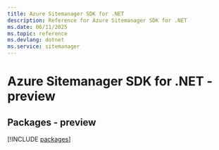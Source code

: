 ```yaml
---
title: Azure Sitemanager SDK for .NET
description: Reference for Azure Sitemanager SDK for .NET
ms.date: 06/11/2025
ms.topic: reference
ms.devlang: dotnet
ms.service: sitemanager
---
```

# Azure Sitemanager SDK for .NET - preview
## Packages - preview
[!INCLUDE [packages](sitemanager-index.md)]